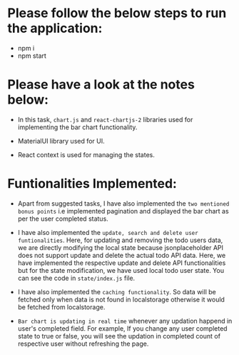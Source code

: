 # Please follow the below steps to run the application:
- npm i
- npm start

# Please have a look at the notes below:
- In this task, `chart.js` and `react-chartjs-2` libraries used for implementing the bar chart functionality.

- MaterialUI library used for UI.

- React context is used for managing the states.

# Funtionalities Implemented:

- Apart from suggested tasks, I have also implemented the `two mentioned bonus points` i.e implemented pagination and displayed the bar chart as per the user completed status.

- I have also implemented the `update, search and delete user funtionalities`. Here, for updating and removing the todo users data, we are directly modifying the local state because jsonplaceholder API does not support update and delete the actual todo API data. Here, we have implemented the respective update and delete API functionalities but for the state modification, we have used local todo user state. You can see the code in `state/index.js` file.

- I have also implemented the `caching functionality`. So data will be fetched only when data is not found in localstorage otherwise it would be fetched from localstorage.

- `Bar chart is updating in real time` whenever any updation happend in user's completed field. For example, If you change any user completed state to true or false, you will see the updation in completed count of respective user without refreshing the page.




